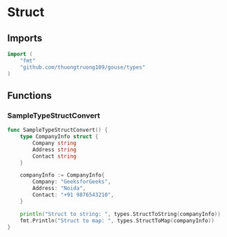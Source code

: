 # Struct

## Imports

```go
import (
	"fmt"	"github.com/thuongtruong109/gouse/types")
```
## Functions


### SampleTypeStructConvert

```go
func SampleTypeStructConvert() {
	type CompanyInfo struct {
		Company string
		Address string
		Contact string
	}

	companyInfo := CompanyInfo{
		Company: "GeeksforGeeks",
		Address: "Noida",
		Contact: "+91 9876543210",
	}

	println("Struct to string: ", types.StructToString(companyInfo))
	fmt.Println("Struct to map: ", types.StructToMap(companyInfo))
}```
